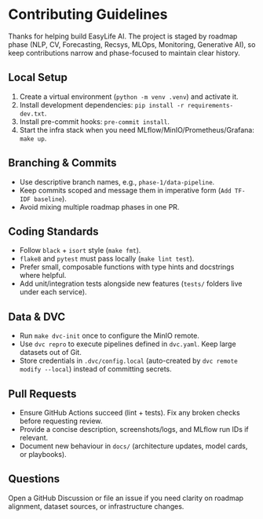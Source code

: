 # Contributing Guidelines

Thanks for helping build EasyLife AI. The project is staged by roadmap phase (NLP, CV, Forecasting, Recsys, MLOps, Monitoring, Generative AI), so keep contributions narrow and phase-focused to maintain clear history.

## Local Setup

1. Create a virtual environment (`python -m venv .venv`) and activate it.
2. Install development dependencies: `pip install -r requirements-dev.txt`.
3. Install pre-commit hooks: `pre-commit install`.
4. Start the infra stack when you need MLflow/MinIO/Prometheus/Grafana: `make up`.

## Branching & Commits

- Use descriptive branch names, e.g., `phase-1/data-pipeline`.
- Keep commits scoped and message them in imperative form (`Add TF-IDF baseline`).
- Avoid mixing multiple roadmap phases in one PR.

## Coding Standards

- Follow `black` + `isort` style (`make fmt`).
- `flake8` and `pytest` must pass locally (`make lint test`).
- Prefer small, composable functions with type hints and docstrings where helpful.
- Add unit/integration tests alongside new features (`tests/` folders live under each service).

## Data & DVC

- Run `make dvc-init` once to configure the MinIO remote.
- Use `dvc repro` to execute pipelines defined in `dvc.yaml`. Keep large datasets out of Git.
- Store credentials in `.dvc/config.local` (auto-created by `dvc remote modify --local`) instead of committing secrets.

## Pull Requests

- Ensure GitHub Actions succeed (lint + tests). Fix any broken checks before requesting review.
- Provide a concise description, screenshots/logs, and MLflow run IDs if relevant.
- Document new behaviour in `docs/` (architecture updates, model cards, or playbooks).

## Questions

Open a GitHub Discussion or file an issue if you need clarity on roadmap alignment, dataset sources, or infrastructure changes.
